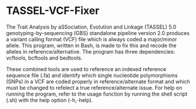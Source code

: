 # TASSEL-VCF-Fixer
The Trait Analysis by aSSociation, Evolution and Linkage (TASSEL) 5.0 genotyping-by-sequencing (GBS) standalone pipeline version 2.0 produces a variant calling format (VCF) file which is always coded a major/minor allele. This program, written in Bash, is made to fix this and recode the alleles in reference/alternative. The program has three dependencies: vcftools, bcftools and bedtools.

These combined tools are used to reference an indexed reference sequence file (.fa) and identify which single nucleotide polymorphisms (SNPs) in a VCF are coded properly in reference/alternate format and which must be changed to refelect a true reference/alternate issue. For help on running the program, refer to the usage function by running the shell script (.sh) with the help option (-h,-help). 
